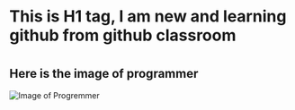 # <h1> This is H1 tag, I am new and learning github from github classroom

# <h2> Here is the image of programmer

![Image of Progremmer](https://drive.google.com/uc?id=1AZPIKOAESD8aSe6-6G-v-d1SF_JjdC0y)

